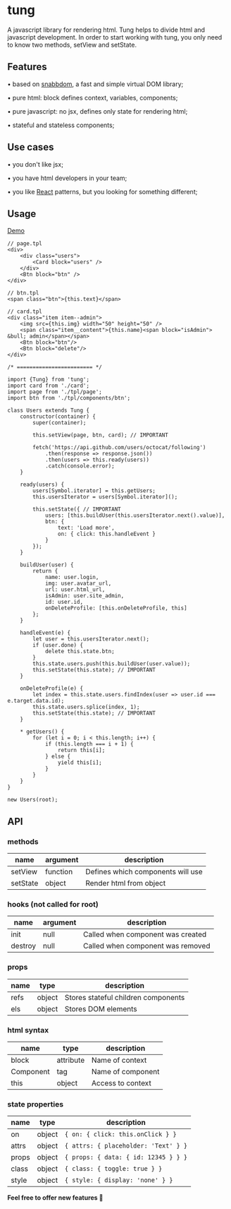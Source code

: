 # tung

A javascript library for rendering html. Tung helps to divide html and javascript development. In order to start working with tung, you only need to know two methods, setView and setState.

## Features

&bull; based on [snabbdom](https://github.com/snabbdom/snabbdom), a fast and simple virtual DOM library;

&bull; pure html: block defines context, variables, components;

&bull; pure javascript: no jsx, defines only state for rendering html;

&bull; stateful and stateless components;

## Use cases
&bull; you don't like jsx;

&bull; you have html developers in your team;

&bull; you like [React](https://facebook.github.io/react/) patterns, but you looking for something different;

## Usage

[Demo](https://reon90.github.io/tung/examples/index.html)

```
// page.tpl
<div>
    <div class="users">
        <Card block="users" />
    </div>
    <Btn block="btn" />
</div>

// btn.tpl
<span class="btn">{this.text}</span>

// card.tpl
<div class="item item--admin">
    <img src={this.img} width="50" height="50" />
    <span class="item__content">{this.name}<span block="isAdmin"> &bull; admin</span></span>
    <Btn block="btn"/>
    <Btn block="delete"/>
</div>

/* ======================== */

import {Tung} from 'tung';
import card from './card';
import page from './tpl/page';
import btn from './tpl/components/btn';

class Users extends Tung {
    constructor(container) {
        super(container);

        this.setView(page, btn, card); // IMPORTANT
        
        fetch('https://api.github.com/users/octocat/following')
            .then(response => response.json())
            .then(users => this.ready(users))
            .catch(console.error);
    }

    ready(users) {
        users[Symbol.iterator] = this.getUsers;
        this.usersIterator = users[Symbol.iterator]();

        this.setState({ // IMPORTANT
            users: [this.buildUser(this.usersIterator.next().value)],
            btn: {
                text: 'Load more',
                on: { click: this.handleEvent }
            }
        });
    }
    
    buildUser(user) {
        return {
            name: user.login,
            img: user.avatar_url,
            url: user.html_url,
            isAdmin: user.site_admin,
            id: user.id,
            onDeleteProfile: [this.onDeleteProfile, this]
        };
    }
    
    handleEvent(e) {
        let user = this.usersIterator.next();
        if (user.done) {
            delete this.state.btn;
        }
        this.state.users.push(this.buildUser(user.value));
        this.setState(this.state); // IMPORTANT
    }
    
    onDeleteProfile(e) {
        let index = this.state.users.findIndex(user => user.id === e.target.data.id);
        this.state.users.splice(index, 1);
        this.setState(this.state); // IMPORTANT
    }

    * getUsers() {
        for (let i = 0; i < this.length; i++) {
            if (this.length === i + 1) {
                return this[i];
            } else {
                yield this[i];
            }
        }
    }
}

new Users(root);
```

## API

### methods
| name      | argument | description                               |
|-----------|----------|-------------------------------------------|
| setView   | function | Defines which components will use         |
| setState  | object   | Render html from object                   |
### hooks (not called for root)
| name      | argument | description                               |
|-----------|----------|-------------------------------------------|
| init      | null     | Called when component was created         |
| destroy   | null     | Called when component was removed         |
### props
| name      | type     | description                               |
|-----------|----------|-------------------------------------------|
| refs      | object   | Stores stateful children components       |
| els       | object   | Stores DOM elements                       |
### html syntax
| name      | type     | description                               |
|-----------|----------|-------------------------------------------|
| block     | attribute| Name of context                           |
| Component | tag      | Name of component                         |
| this      | object   | Access to context                         |
### state properties
| name      | type     | description                               |
|-----------|----------|-------------------------------------------|
| on        | object   | ```{ on: { click: this.onClick } }```     |
| attrs     | object   | ```{ attrs: { placeholder: 'Text' } }```  |
| props     | object   | ```{ props: { data: { id: 12345 } } }```  |
| class     | object   | ```{ class: { toggle: true } }```         |
| style     | object   | ```{ style: { display: 'none' } }```      |

**Feel free to offer new features 🤔**
